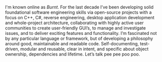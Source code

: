 I'm known online as *Burnt*. For the last decade I’ve been developing solid foundational software engineering skills via open-source projects with a focus on C++, C#, reverse engineering, desktop application development and whole-project architecture, collaborating with highly active user communities to create user-friendly GUI’s, to manage and investigate issues, and to deliver exciting features and functionality. 
I’m fascinated not by any particular language or framework, but of developing a philosophy around good, maintainable and readable code. Self-documenting, test-driven, modular and reusable, clear in intent, and specific about object ownership, dependencies and lifetime. Let’s talk pee pee poo poo.